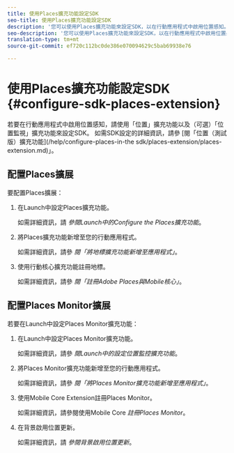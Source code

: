 ```yaml
---
title: 使用Places擴充功能設定SDK
seo-title: 使用Places擴充功能設定SDK
description: '您可以使用Places擴充功能來設定SDK，以在行動應用程式中啟用位置感知。 '
seo-description: '您可以使用Places擴充功能來設定SDK，以在行動應用程式中啟用位置感知。 '
translation-type: tm+mt
source-git-commit: ef720c112bc0de386e070094629c5bab69938e76

---
```



# 使用Places擴充功能設定SDK {#configure-sdk-places-extension}

若要在行動應用程式中啟用位置感知，請使用「位置」擴充功能以及（可選）「位置監視」擴充功能來設定SDK。 如需SDK設定的詳細資訊，請參 [閱「位置（測試版）擴充功能](/help/configure-places-in-the sdk/places-extension/places-extension.md)」。

## 配置Places擴展

要配置Places擴展：

1. 在Launch中設定Places擴充功能。

   如需詳細資訊，請 *參閱Launch中的Configure the Places擴充功能*。

1. 將Places擴充功能新增至您的行動應用程式。

   如需詳細資訊，請參 *閱「將地標擴充功能新增至應用程式」*。

1. 使用行動核心擴充功能註冊地標。

   如需詳細資訊，請參 *閱「註冊Adobe Places與Mobile核心」*。

## 配置Places Monitor擴展

若要在Launch中設定Places Monitor擴充功能：

1. 在Launch中設定Places Monitor擴充功能。

   如需詳細資訊，請參 *閱Launch中的設定位置監控擴充功能*。

2. 將Places Monitor擴充功能新增至您的行動應用程式。

   如需詳細資訊，請參 *閱「將Places Monitor擴充功能新增至應用程式」*。

3. 使用Mobile Core Extension註冊Places Monitor。

   如需詳細資訊，請參閱使用Mobile Core *註冊Places Monitor*。

4. 在背景啟用位置更新。

   如需詳細資訊，請 *參閱背景啟用位置更新*。
